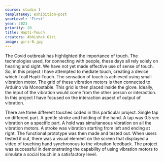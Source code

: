 ```yaml
---
course: studio 1
templateKey: exhibition-post
yearLevel: 'First'
year: 2021
priority: 20
title: Hapti-Touch
creators: Abhishek Giri
image: giri-0.jpg
---
```


The Covid outbreak has highlighted the importance of touch. The technologies used, for connecting with people, these days all rely solely on hearing and sight. We have not yet made effective use of sense of touch. So, in this project I have attempted to mediate touch, creating a device which I call Hapti-Touch. The sensation of touch is achieved using small vibration motor. The grid of these vibration motors is then connected to Arduino via Monostable. This grid is then placed inside the glove. Ideally, the input of the vibration would come from the other person or interaction. In this project I have focused on the interaction aspect of output of vibration.  

There are three different touches coded in this particular project. Single tap on different part. A gentle stroke and holding of the hand. A tap was 0.5 sec vibration on a specific part. A hold was simultaneous vibration on all the vibration motors. A stroke was vibration starting from left and ending at right. The functional prototype was then made and tested out. When users tested it out, there was a visual element on the screen that displayed a video of touching hand synchronous to the vibration feedback. The project was successful in demonstrating the capability of using vibration motors to simulate a social touch in a satisfactory level. 
